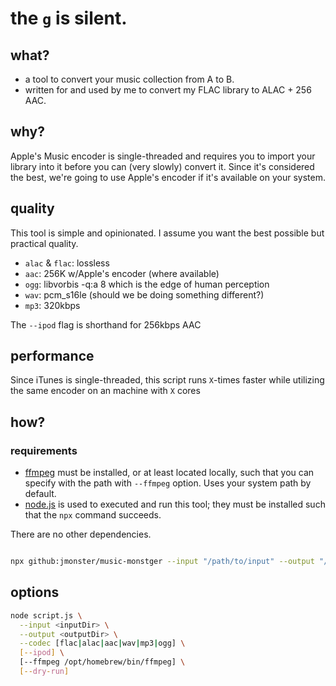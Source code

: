 # the `g` is silent.

## what?

- a tool to convert your music collection from A to B.
- written for and used by me to convert my FLAC library to ALAC + 256 AAC.

## why?

Apple's Music encoder is single-threaded and requires you to import your library into it before you can (very slowly) convert it.
Since it's considered the best, we're going to use Apple's encoder if it's available on your system.

## quality

This tool is simple and opinionated. I assume you want the best possible but practical quality.

- `alac` & `flac`: lossless
- `aac`: 256K w/Apple's encoder (where available)
- `ogg`: libvorbis -q:a 8 which is the edge of human perception
- `wav`: pcm_s16le (should we be doing something different?)
- `mp3`: 320kbps

The `--ipod` flag is shorthand for 256kbps AAC

## performance

Since iTunes is single-threaded, this script runs `X`-times faster while utilizing the same encoder on an machine with `X` cores

## how?

### requirements

- [ffmpeg](https://ffmpeg.org) must be installed, or at least located locally, such that you can specify with the path with `--ffmpeg` option. Uses your system path by default.
- [node.js](https://nodejs.org) is used to executed and run this tool; they must be installed such that the `npx` command succeeds.

There are no other dependencies.

```sh

npx github:jmonster/music-monstger --input "/path/to/input" --output "/path/to/output" --ipod
```

## options

```sh
node script.js \
  --input <inputDir> \
  --output <outputDir> \
  --codec [flac|alac|aac|wav|mp3|ogg] \
  [--ipod] \
  [--ffmpeg /opt/homebrew/bin/ffmpeg] \
  [--dry-run]
```
